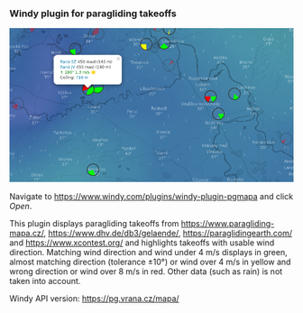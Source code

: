 ### Windy plugin for paragliding takeoffs

![Screenshot](screenshot.png)

Navigate to https://www.windy.com/plugins/windy-plugin-pgmapa and click _Open_.

This plugin displays paragliding takeoffs from https://www.paragliding-mapa.cz/, https://www.dhv.de/db3/gelaende/, https://paraglidingearth.com/ and https://www.xcontest.org/ and highlights takeoffs with usable wind direction. Matching wind direction and wind under 4 m/s displays in green, almost matching direction (tolerance ±10°) or wind over 4 m/s in yellow and wrong direction or wind over 8 m/s in red. Other data (such as rain) is not taken into account.

Windy API version: https://pg.vrana.cz/mapa/
